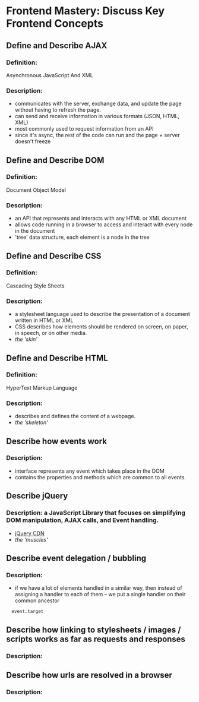 # Frontend Mastery: Discuss Key Frontend Concepts

## Define and Describe AJAX
  ### Definition:
  Asynchronous JavaScript And XML
  ### Description:
  * communicates with the server, exchange data, and update the page without having to refresh the page.
  * can send and receive information in various formats (JSON, HTML, XML)
  * most commonly used to request information from an API
  * since it's async, the rest of the code can run and the page + server doesn't freeze

## Define and Describe DOM
  ### Definition:
  Document Object Model
  ### Description:
  * an API that represents and interacts with any HTML or XML document
  * allows code running in a browser to access and interact with every node in the document
  * 'tree' data structure, each element is a node in the tree

## Define and Describe CSS
  ### Definition:
   Cascading Style Sheets
  ### Description:
  * a stylesheet language used to describe the presentation of a document written in HTML or XML
  * CSS describes how elements should be rendered on screen, on paper, in speech, or on other media.
  * *the 'skin'*

## Define and Describe HTML
  ### Definition:
  HyperText Markup Language
  ### Description:
  * describes and defines the content of a webpage.
  * *the 'skeleton'*

## Describe how events work
  ### Description:
  * interface represents any event which takes place in the DOM
  * contains the properties and methods which are common to all events.

## Describe jQuery
  ### Description: a JavaScript Library that focuses on simplifying DOM manipulation, AJAX calls, and Event handling.
  * [jQuery CDN](https://code.jquery.com/)
  * *the 'muscles'*

## Describe event delegation / bubbling
  ### Description:
  * if we have a lot of elements handled in a similar way, then instead of assigning a handler to each of them – we put a single handler on their common ancestor
```
  event.target
```

## Describe how linking to stylesheets / images / scripts works as far as requests and responses
  ### Description:

## Describe how urls are resolved in a browser
  ### Description:
